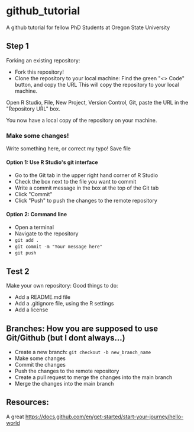 # github_tutorial
A github tutorial for fellow PhD Students at Oregon State University


## Step 1 
Forking an existing repository: 

- Fork this repository! 
- Clone the repository to your local machine: 
Find the green "<> Code" button, and copy the URL 
This will copy the repository to your local machine. 

Open R Studio, 
File, New Project, Version Control, Git, paste the URL in the "Repository URL" box.

You now have a local copy of the repository on your machine.

### Make some changes!

Write something here, or correct my typo!
Save file 

#### Option 1: Use R Studio's git interface
- Go to the Git tab in the upper right hand corner of R Studio
- Check the box next to the file you want to commit
- Write a commit message in the box at the top of the Git tab
- Click "Commit"
- Click "Push" to push the changes to the remote repository




#### Option 2: Command line 
- Open a terminal
- Navigate to the repository
- `git add .`
- `git commit -m "Your message here"`
- `git push`


## Test 2 
Make your own repository: 
Good things to do: 
- Add a README.md file
- Add a .gitignore file, using the R settings
- Add a license 


## Branches: How you are supposed to use Git/Github (but I dont always...)

- Create a new branch:
`git checkout -b new_branch_name`
- Make some changes
- Commit the changes
- Push the changes to the remote repository
- Create a pull request to merge the changes into the main branch
- Merge the changes into the main branch


## Resources: 
A great 
https://docs.github.com/en/get-started/start-your-journey/hello-world